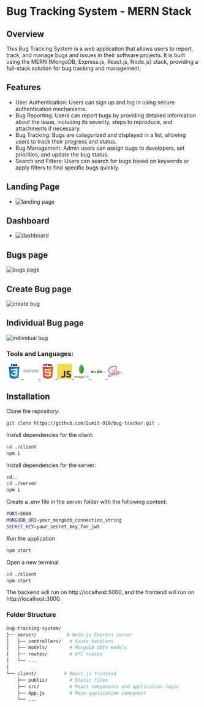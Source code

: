 # Bug Tracking System - MERN Stack

## Overview

This Bug Tracking System is a web application that allows users to report, track, and manage bugs and issues in their software projects. It is built using the MERN (MongoDB, Express.js, React.js, Node.js) stack, providing a full-stack solution for bug tracking and management.

## Features

- User Authentication: Users can sign up and log in using secure authentication mechanisms.
- Bug Reporting: Users can report bugs by providing detailed information about the issue, including its severity, steps to reproduce, and   attachments if necessary.
- Bug Tracking: Bugs are categorized and displayed in a list, allowing users to track their progress and status.
- Bug Management: Admin users can assign bugs to developers, set priorities, and update the bug status.
- Search and Filters: Users can search for bugs based on keywords or apply filters to find specific bugs quickly.

## Landing Page

- ![landing page](https://github.com/Sumit-910/bug-tracker/assets/102291443/377ca6e7-0827-44c7-9d2a-9575310068fa)

## Dashboard
- ![dashboard](https://github.com/Sumit-910/bug-tracker/assets/102291443/3b17a7c6-12c7-46a3-84b1-bebaf35b5d2d)

## Bugs page
![bugs page](https://github.com/Sumit-910/bug-tracker/assets/102291443/747ada5b-8046-4e07-9a4b-903d94b075a7)

## Create Bug page
![create bug](https://github.com/Sumit-910/bug-tracker/assets/102291443/3e2ea5dd-85cb-4682-acdf-0679c0757278)

## Individual Bug page
![individual bug](https://github.com/Sumit-910/bug-tracker/assets/102291443/8fb18929-3c21-4ba1-aa07-24118fcedd26)


### Tools and Languages: 
<p align="left"> <a href="https://www.w3schools.com/css/" target="_blank"> <img src="https://raw.githubusercontent.com/devicons/devicon/master/icons/css3/css3-original-wordmark.svg" alt="css3" width="40" height="40"/> </a> <a href="https://expressjs.com" target="_blank"> <img src="https://raw.githubusercontent.com/devicons/devicon/master/icons/express/express-original-wordmark.svg" alt="express" width="40" height="40"/> </a> </a> <a href="https://www.w3.org/html/" target="_blank"> <img src="https://raw.githubusercontent.com/devicons/devicon/master/icons/html5/html5-original-wordmark.svg" alt="html5" width="40" height="40"/> </a> <a href="https://developer.mozilla.org/en-US/docs/Web/JavaScript" target="_blank"> <img src="https://raw.githubusercontent.com/devicons/devicon/master/icons/javascript/javascript-original.svg" alt="javascript" width="40" height="40"/> </a> <a href="https://www.mongodb.com/" target="_blank"> <img src="https://raw.githubusercontent.com/devicons/devicon/master/icons/mongodb/mongodb-original-wordmark.svg" alt="mongodb" width="40" height="40"/> </a> <a href="https://nodejs.org" target="_blank"> <img src="https://raw.githubusercontent.com/devicons/devicon/master/icons/nodejs/nodejs-original-wordmark.svg" alt="nodejs" width="40" height="40"/> </a> <a href="https://sass-lang.com" target="_blank"> <img src="https://raw.githubusercontent.com/devicons/devicon/master/icons/sass/sass-original.svg" alt="sass" width="40" height="40"/> </a></p>


## Installation

Clone the repository:

```bash
git clone https://github.com/Sumit-910/bug-tracker.git .
```
Install dependencies for the client:

```bash
cd ./client
npm i
```
Install dependencies for the server:

```bash
cd..
cd ./server
npm i
```

Create a .env file in the server folder with the following content:
```bash
PORT=5000
MONGODB_URI=your_mongodb_connection_string
SECRET_KEY=your_secret_key_for_jwt
```
Run the application
```bash
npm start
```
Open a new terminal
```bash
cd ./client
npm start
```

The backend will run on http://localhost:5000, and the frontend will run on http://localhost:3000.

### Folder Structure
```bash
bug-tracking-system/
├── server/           # Node.js Express server
│   ├── controllers/   # Route handlers
│   ├── models/        # MongoDB data models
│   ├── routes/        # API routes
│   └── ...
│
└── client/          # React.js frontend
    ├── public/        # Static files
    ├── src/           # React components and application logic
    ├── App.js         # Main application component
    └── ...
```
